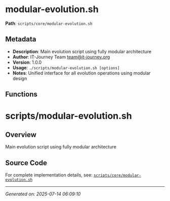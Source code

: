 # modular-evolution.sh

**Path**: `scripts/core/modular-evolution.sh`

## Metadata

- **Description**: Main evolution script using fully modular architecture
- **Author**: IT-Journey Team <team@it-journey.org>
- **Version**: 1.0.0
- **Usage**: `./scripts/modular-evolution.sh [options]`
- **Notes**: Unified interface for all evolution operations using modular design

## Functions

# scripts/modular-evolution.sh

## Overview

Main evolution script using fully modular architecture


## Source Code

For complete implementation details, see: [`scripts/core/modular-evolution.sh`](../../scripts/core/modular-evolution.sh)

---
*Generated on: 2025-07-14 06:09:10*
